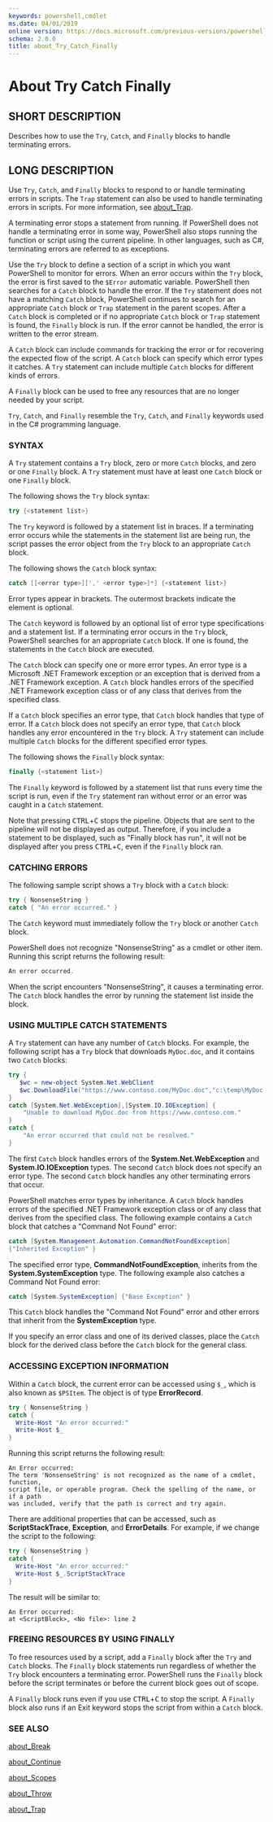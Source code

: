 ```yaml
---
keywords: powershell,cmdlet
ms.date: 04/01/2019
online version: https://docs.microsoft.com/previous-versions/powershell/module/microsoft.powershell.core/about/about_try_catch_finally?view=powershell-4.0&WT.mc_id=ps-gethelp
schema: 2.0.0
title: about_Try_Catch_Finally
---
```

# About Try Catch Finally

## SHORT DESCRIPTION
Describes how to use the `Try`, `Catch`, and `Finally` blocks to handle
terminating errors.

## LONG DESCRIPTION

Use `Try`, `Catch`, and `Finally` blocks to respond to or handle terminating
errors in scripts. The `Trap` statement can also be used to handle terminating
errors in scripts. For more information, see [about_Trap](about_Trap.md).

A terminating error stops a statement from running. If PowerShell does not
handle a terminating error in some way, PowerShell also stops running the
function or script using the current pipeline. In other languages, such as C\#,
terminating errors are referred to as exceptions.

Use the `Try` block to define a section of a script in which you want
PowerShell to monitor for errors. When an error occurs within the `Try` block,
the error is first saved to the `$Error` automatic variable. PowerShell then
searches for a `Catch` block to handle the error. If the `Try` statement does
not have a matching `Catch` block, PowerShell continues to search for an
appropriate `Catch` block or `Trap` statement in the parent scopes. After a
`Catch` block is completed or if no appropriate `Catch` block or `Trap`
statement is found, the `Finally` block is run. If the error cannot be handled,
the error is written to the error stream.

A `Catch` block can include commands for tracking the error or for recovering
the expected flow of the script. A `Catch` block can specify which error types
it catches. A `Try` statement can include multiple `Catch` blocks for different
kinds of errors.

A `Finally` block can be used to free any resources that are no longer needed
by your script.

`Try`, `Catch`, and `Finally` resemble the `Try`, `Catch`, and `Finally`
keywords used in the C\# programming language.

### SYNTAX

A `Try` statement contains a `Try` block, zero or more `Catch` blocks, and zero
or one `Finally` block. A `Try` statement must have at least one `Catch` block
or one `Finally` block.

The following shows the `Try` block syntax:

```powershell
try {<statement list>}
```

The `Try` keyword is followed by a statement list in braces. If a terminating
error occurs while the statements in the statement list are being run, the
script passes the error object from the `Try` block to an appropriate `Catch`
block.

The following shows the `Catch` block syntax:

```powershell
catch [[<error type>][',' <error type>]*] {<statement list>}
```

Error types appear in brackets. The outermost brackets indicate the element is
optional.

The `Catch` keyword is followed by an optional list of error type
specifications and a statement list. If a terminating error occurs in the
`Try` block, PowerShell searches for an appropriate `Catch` block. If
one is found, the statements in the `Catch` block are executed.

The `Catch` block can specify one or more error types. An error type is a
Microsoft .NET Framework exception or an exception that is derived from a .NET
Framework exception. A `Catch` block handles errors of the specified .NET
Framework exception class or of any class that derives from the specified
class.

If a `Catch` block specifies an error type, that `Catch` block handles that
type of error. If a `Catch` block does not specify an error type, that `Catch`
block handles any error encountered in the `Try` block. A `Try` statement can
include multiple `Catch` blocks for the different specified error types.

The following shows the `Finally` block syntax:

```powershell
finally {<statement list>}
```

The `Finally` keyword is followed by a statement list that runs every time the
script is run, even if the `Try` statement ran without error or an error was
caught in a `Catch` statement.

Note that pressing <kbd>CTRL</kbd>+<kbd>C</kbd> stops the pipeline. Objects
that are sent to the pipeline will not be displayed as output. Therefore, if
you include a statement to be displayed, such as "Finally block has run", it
will not be displayed after you press <kbd>CTRL</kbd>+<kbd>C</kbd>, even if the
`Finally` block ran.

### CATCHING ERRORS

The following sample script shows a `Try` block with a `Catch` block:

```powershell
try { NonsenseString }
catch { "An error occurred." }
```

The `Catch` keyword must immediately follow the `Try` block or another `Catch`
block.

PowerShell does not recognize "NonsenseString" as a cmdlet or other item.
Running this script returns the following result:

```powershell
An error occurred.
```

When the script encounters "NonsenseString", it causes a terminating error. The
`Catch` block handles the error by running the statement list inside the block.

### USING MULTIPLE CATCH STATEMENTS

A `Try` statement can have any number of `Catch` blocks. For example, the
following script has a `Try` block that downloads `MyDoc.doc`, and it contains
two `Catch` blocks:

```powershell
try {
   $wc = new-object System.Net.WebClient
   $wc.DownloadFile("https://www.contoso.com/MyDoc.doc","c:\temp\MyDoc.doc")
}
catch [System.Net.WebException],[System.IO.IOException] {
    "Unable to download MyDoc.doc from https://www.contoso.com."
}
catch {
    "An error occurred that could not be resolved."
}

```

The first `Catch` block handles errors of the **System.Net.WebException** and
**System.IO.IOException** types. The second `Catch` block does not specify an
error type. The second `Catch` block handles any other terminating errors that
occur.

PowerShell matches error types by inheritance. A `Catch` block handles errors
of the specified .NET Framework exception class or of any class that derives
from the specified class. The following example contains a `Catch` block that
catches a "Command Not Found" error:

```powershell
catch [System.Management.Automation.CommandNotFoundException]
{"Inherited Exception" }
```

The specified error type, **CommandNotFoundException**, inherits from the
**System.SystemException** type. The following example also catches a Command
Not Found error:

```powershell
catch [System.SystemException] {"Base Exception" }
```

This `Catch` block handles the "Command Not Found" error and other errors that
inherit from the **SystemException** type.

If you specify an error class and one of its derived classes, place the `Catch`
block for the derived class before the `Catch` block for the general class.

### ACCESSING EXCEPTION INFORMATION

Within a `Catch` block, the current error can be accessed using `$_`, which
is also known as `$PSItem`. The object is of type **ErrorRecord**.

```powershell
try { NonsenseString }
catch {
  Write-Host "An error occurred:"
  Write-Host $_
}
```

Running this script returns the following result:

```Output
An Error occurred:
The term 'NonsenseString' is not recognized as the name of a cmdlet, function,
script file, or operable program. Check the spelling of the name, or if a path
was included, verify that the path is correct and try again.
```

There are additional properties that can be accessed, such as **ScriptStackTrace**,
**Exception**, and **ErrorDetails**.  For example, if we change the script to the
following:

```powershell
try { NonsenseString }
catch {
  Write-Host "An error occurred:"
  Write-Host $_.ScriptStackTrace
}
```

The result will be similar to:

```
An Error occurred:
at <ScriptBlock>, <No file>: line 2
```

### FREEING RESOURCES BY USING FINALLY

To free resources used by a script, add a `Finally` block after the `Try` and
`Catch` blocks. The `Finally` block statements run regardless of whether the
`Try` block encounters a terminating error. PowerShell runs the `Finally` block
before the script terminates or before the current block goes out of scope.

A `Finally` block runs even if you use <kbd>CTRL</kbd>+<kbd>C</kbd> to stop the
script. A `Finally` block also runs if an Exit keyword stops the script from
within a `Catch` block.

### SEE ALSO

[about_Break](about_Break.md)

[about_Continue](about_Continue.md)

[about_Scopes](about_Scopes.md)

[about_Throw](about_Throw.md)

[about_Trap](about_Trap.md)
